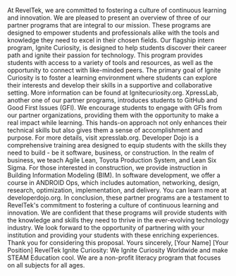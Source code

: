 At RevelTek, we are committed to fostering a culture of continuous learning and innovation. We are pleased to present an overview of three of our partner programs that are integral to our mission. These programs are designed to empower students and professionals alike with the tools and knowledge they need to excel in their chosen fields.
Our flagship intern program, Ignite Curiosity, is designed to help students discover their career path and ignite their passion for technology. This program provides students with access to a variety of tools and resources, as well as the opportunity to connect with like-minded peers. The primary goal of Ignite Curiosity is to foster a learning environment where students can explore their interests and develop their skills in a supportive and collaborative setting. More information can be found at Ignitecuriosity.org.
XpressLab, another one of our partner programs, introduces students to GitHub and Good First Issues (GFI). We encourage students to engage with GFIs from our partner organizations, providing them with the opportunity to make a real impact while learning. This hands-on approach not only enhances their technical skills but also gives them a sense of accomplishment and purpose. For more details, visit xpresslab.org.
Developer Dojo is a comprehensive training area designed to equip students with the skills they need to build - be it software, business, or construction. In the realm of business, we teach Agile Lean, Toyota Production System, and Lean Six Sigma. For those interested in construction, we provide instruction in Building Information Modeling (BIM). In software development, we offer a course in ANDROID Ops, which includes automation, networking, design, research, optimization, implementation, and delivery. You can learn more at developerdojo.org.
In conclusion, these partner programs are a testament to RevelTek's commitment to fostering a culture of continuous learning and innovation. We are confident that these programs will provide students with the knowledge and skills they need to thrive in the ever-evolving technology industry.
We look forward to the opportunity of partnering with your institution and providing your students with these enriching experiences. Thank you for considering this proposal.
Yours sincerely,
[Your Name]
[Your Position]
RevelTek
Ignite Curiosity: We Ignite Curiosity Worldwide and make STEAM Education cool. We are a non-profit literacy program that focuses on all subjects for all ages.
